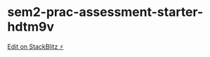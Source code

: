 # sem2-prac-assessment-starter-hdtm9v

[Edit on StackBlitz ⚡️](https://stackblitz.com/edit/sem2-prac-assessment-starter-hdtm9v)